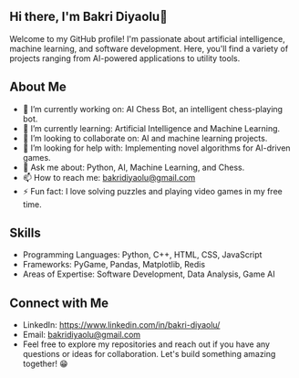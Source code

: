 ## Hi there, I'm Bakri Diyaolu👋
Welcome to my GitHub profile! I'm passionate about artificial intelligence, machine learning, and software development. Here, you'll find a variety of projects ranging from AI-powered applications to utility tools.

## About Me
- 🔭 I’m currently working on: AI Chess Bot, an intelligent chess-playing bot.
- 🌱 I’m currently learning: Artificial Intelligence and Machine Learning.
- 👯 I’m looking to collaborate on: AI and machine learning projects.
- 🤔 I’m looking for help with: Implementing novel algorithms for AI-driven games.
- 💬 Ask me about: Python, AI, Machine Learning, and Chess.
- 📫 How to reach me: bakridiyaolu@gmail.com
- ⚡ Fun fact: I love solving puzzles and playing video games in my free time.


## Skills
- Programming Languages: Python, C++, HTML, CSS, JavaScript
- Frameworks: PyGame, Pandas, Matplotlib, Redis
- Areas of Expertise: Software Development, Data Analysis, Game AI

## Connect with Me
- LinkedIn: https://www.linkedin.com/in/bakri-diyaolu/
- Email: bakridiyaolu@gmail.com
- Feel free to explore my repositories and reach out if you have any questions or ideas for collaboration. Let's build something amazing together! 😁



<!---
Bakri-Igtm/Bakri-Igtm is a ✨ special ✨ repository because its `README.md` (this file) appears on your GitHub profile.
You can click the Preview link to take a look at your changes.
--->
